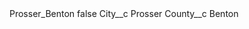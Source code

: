 <?xml version="1.0" encoding="UTF-8"?>
<CustomMetadata xmlns="http://soap.sforce.com/2006/04/metadata" xmlns:xsi="http://www.w3.org/2001/XMLSchema-instance" xmlns:xsd="http://www.w3.org/2001/XMLSchema">
    <label>Prosser_Benton</label>
    <protected>false</protected>
    <values>
        <field>City__c</field>
        <value xsi:type="xsd:string">Prosser</value>
    </values>
    <values>
        <field>County__c</field>
        <value xsi:type="xsd:string">Benton</value>
    </values>
</CustomMetadata>
